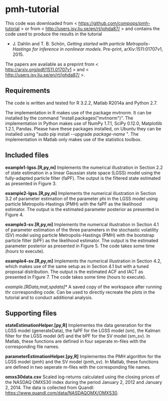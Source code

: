 # pmh-tutorial

This code was downloaded from < https://github.com/compops/pmh-tutorial > or from < http://users.isy.liu.se/en/rt/johda87/ > and contains the code used to produce the results in the tutorial

* J. Dahlin and T. B. Schön, *Getting started with particle Metropolis-Hastings for inference in nonlinear models*. Pre-print, arXiv:1511:01707v1, 2015. 

The papers are available as a preprint from < http://arxiv.org/pdf/1511.01707v1 > and < http://users.isy.liu.se/en/rt/johda87/ >.

Requirements
--------------
The code is written and tested for R 3.2.2, Matlab R2014a and Python 2.7. 

The implementation in R makes use of the package mvtnorm. It can be installed by the command "install.packages("mvtnorm")". The implementation in Python makes use of NumPy 1.7.1, SciPy 0.12.0, Matplotlib 1.2.1, Pandas. Please have these packages installed, on Ubuntu they can be installed using "sudo pip install --upgrade *package-name* ". The implementation in Matlab only makes use of the statistics toolbox.

Included files
--------------
**example1-lgss.[R,py,m]** Implements the numerical illustration in Section 2.2 of state estimation in a linear Gaussian state space (LGSS) model using the fully-adapted particle filter (faPF). The output is the filtered state estimated as presented in Figure 3.

**example2-lgss.[R,py,m]** Implements the numerical illustration in Section 3.2 of parameter estimation of the parameter phi in the LGSS model using particle Metropolis-Hastings (PMH) with the faPF as the likelihood estimator. The output is the estimated parameter posterior as presented in Figure 4.

**example3-sv.[R,py,m]** Implements the numerical illustration in Section 4.1 of parameter estimation of the three parameters in the stochastic volatility (SV) model using particle Metropolis-Hastings (PMH) with the bootstrap particle filter (bPF) as the likelihood estimator. The output is the estimated parameter posterior as presented in Figure 5. The code takes some time (hours to execute).

**example4-sv.[R,py,m]** Implements the numerical illustration in Section 4.2, which makes use of the same setup as in Section 4.1 but with a tuned proposal distribution. The output is the estimated ACF and IACT as presented in Figure 7. The code takes some time (hours to execute).

**example*.[RData,mat,spdata]** A saved copy of the workspace after running thr corresponding code. Can be used to directly recreate the plots in the tutorial and to conduct additional analysis.

Supporting files
--------------
**stateEstimationHelper.[py,R]**
Implementes the data generation for the LGSS model (generateData), the faPF for the LGSS model (sm), the Kalman filter for the LGSS model (kf) and the bPF for the SV model (sm_sv). In Matlab, these functions are defined in four seperate m-files with the corresponding file names.

**parameterEstimationHelper.[py,R]**
Implementes the PMH algorithm for the LGSS model (pmh) and the SV model (pmh_sv). In Matlab, these functions are defined in two seperate m-files with the corresponding file names.

**omxs30data.csv**
Scaled log-returns calculated using the closing prices of the NASDAQ OMXS30 index during the period January 2, 2012 and January 2, 2014. The data is collected from Quandl: https://www.quandl.com/data/NASDAQOMX/OMXS30.
